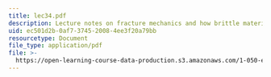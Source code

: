 ```yaml
---
title: lec34.pdf
description: Lecture notes on fracture mechanics and how brittle materials fail.
uid: ec501d2b-0af7-3745-2008-4ee3f20a79bb
resourcetype: Document
file_type: application/pdf
file: >-
  https://open-learning-course-data-production.s3.amazonaws.com/1-050-engineering-mechanics-i-fall-2007/ec501d2b0af7374520084ee3f20a79bb_lec34.pdf
---
```

